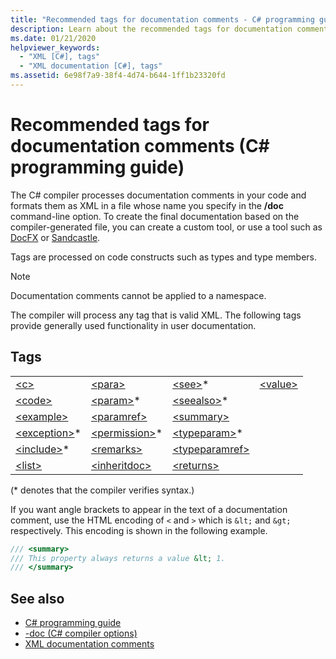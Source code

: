 ```yaml
---
title: "Recommended tags for documentation comments - C# programming guide"
description: Learn about the recommended tags for documentation comments. See a list of recommended tags and view additional available resources.
ms.date: 01/21/2020
helpviewer_keywords:
  - "XML [C#], tags"
  - "XML documentation [C#], tags"
ms.assetid: 6e98f7a9-38f4-4d74-b644-1ff1b23320fd
---
```

# Recommended tags for documentation comments (C# programming guide)

The C# compiler processes documentation comments in your code and formats them as XML in a file whose name you specify in the **/doc** command-line option. To create the final documentation based on the compiler-generated file, you can create a custom tool, or use a tool such as [DocFX](https://dotnet.github.io/docfx/) or [Sandcastle](https://github.com/EWSoftware/SHFB).

Tags are processed on code constructs such as types and type members.

> [!NOTE]
> Documentation comments cannot be applied to a namespace.  
  
 The compiler will process any tag that is valid XML. The following tags provide generally used functionality in user documentation.  
  
## Tags  
  
|||||  
|---|---|---|---|
|[\<c>](./code-inline.md)|[\<para>](./para.md)|[\<see>](./see.md)*|[\<value>](./value.md)  
|[\<code>](./code.md)|[\<param>](./param.md)*|[\<seealso>](./seealso.md)*|  
|[\<example>](./example.md)|[\<paramref>](./paramref.md)|[\<summary>](./summary.md)|  
|[\<exception>](./exception.md)*|[\<permission>](./permission.md)*|[\<typeparam>](./typeparam.md)*|  
|[\<include>](./include.md)*|[\<remarks>](./remarks.md)|[\<typeparamref>](./typeparamref.md)|  
|[\<list>](./list.md)|[\<inheritdoc>](./inheritdoc.md)|[\<returns>](./returns.md)|
  
(\* denotes that the compiler verifies syntax.)

If you want angle brackets to appear in the text of a documentation comment, use the HTML encoding of `<` and `>` which is `&lt;` and `&gt;` respectively. This encoding is shown in the following example.

```csharp
/// <summary>
/// This property always returns a value &lt; 1.
/// </summary>
```

## See also

- [C# programming guide](../index.md)
- [-doc (C# compiler options)](../../language-reference/compiler-options/doc-compiler-option.md)
- [XML documentation comments](./index.md)
